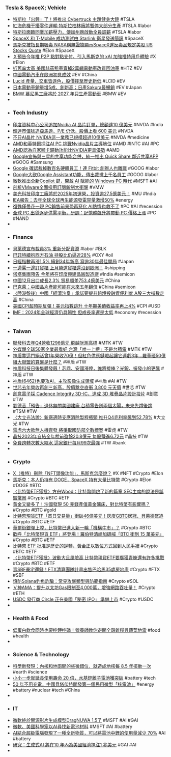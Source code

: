 ### Tesla & SpaceX; Vehicle
- [特斯拉「出錘」了！將推出 Cybertruck 主題健身大錘](https://www.techbang.com/posts/112457-another-cybertruck-peripheral-product-tesla-plans-to-launch-a) #TSLA
- [紅海危機干擾零件運輸 特斯拉柏林廠將暫停大部分生產](https://news.cnyes.com/news/id/5430198) #TSLA #labor
- [特斯拉面臨同業加薪壓力，傳加州廠啟動全員調薪](https://technews.tw/2024/01/12/tesla-boosts-pay-for-us-factory-workers-that-the-uaw-wants-to-unionize/) #TSLA #labor
- [SpaceX 和 T-Mobile 成功測試由 Starlink 衛星發送簡訊](https://tw.news.yahoo.com/spacex-and-t-mobile-send-the-first-text-messages-from-orbiting-starlink-satellites-133208406.html) #SpaceX
- [馬斯克被指長期吸毒 NASA稱無證據顯示SpaceX違反毒品規定美股 US Stocks Quote](http://www.aastocks.com/tc/usq/news/comment.aspx?id=NOW.1319208) #Elon #SpaceX
- [Ｘ預告今年推 P2P 點對點支付、引入馬斯克的 xAI 加強推特用戶體驗](https://www.blocktempo.com/x-will-launch-peer-to-peer-payment-his-year/) #X #Elon
- [折舊率太高 美國赫茲租車賣掉2萬輛電動車改買回油車](https://tw.news.yahoo.com/折舊率太高-美國赫茲租車賣掉2萬輛電動車改買回油車-030919205.html) #HTZ #EV
- [中國電動汽車在歐洲初見成效](https://www.rfi.fr/tw/中國/20240110-中國電動汽車在歐洲初見成效) #EV #China
- [Lucid 產量、交車皆遜色，股價摔至歷史新低](https://finance.technews.tw/2024/01/12/ev-maker-lucids-quarterly-production-deliveries-fall-shares-tumble/) #LCID #EV
- [日本電動車銷量增5成、創新高；日產Sakura最暢銷](https://m.moneydj.com/f1a.aspx?a=cd20a8e4-5ece-444d-ac7c-cdd4d2905b57) #EV #Japan
- [BMW 慕尼黑工廠將於 2027 年只生產電動車](https://www.7car.tw/articles/read/99867) #BMW #EV
-
- ### Tech Industry
- [印度資料中心公司追加Nvidia AI 晶片訂單，總額達10 億美元](https://technews.tw/2024/01/12/india-data-centre-yotta-nvidia-ai-chip/) #NVDA #India
- [輝達市值猛追亞馬遜、P/E 仍低，股價上看 600 美元](https://finance.technews.tw/2024/01/11/nvidia-chases-amazons-market-cap/) #NVDA
- [不只AI晶片 NVIDIA這一業務已規模超過10億美元](https://hk.investing.com/news/stock-market-news/article-436316) #NVDA #medicine
- [AMD和英特爾押注AI PC 挑戰Nvidia晶片主導地位](https://news.cnyes.com/news/id/5430014) #AMD #INTC #AI #PC
- [AMD認為自家顯卡驅動功能比NVIDIA更具優勢](https://www.4gamers.com.tw/news/detail/62212/amd-thinks-driver-based-function-is-superior-to-nvidia) #AMD
- [Google宣佈與三星的共享功能合併，統一推出 Quick Share 鄰近共享APP](https://www.techbang.com/posts/112399-google-has-announced-a-partnership-with-samsung-to-launch-a) #GOOG #Samsung
- [Google 確認裁掉數百名硬體員工！連 Fitbit 創辦人也離職](https://www.inside.com.tw/article/33884-google-ar-team-layoff-fitbit) #GOOG #labor
- [Google大砍Google Assistant功能，傳出裁撤上千名員工](https://www.ithome.com.tw/news/160822) #GOOG #labor
- [微軟推出全新Copilot 鍵，開啟 AI 賦能的 Windows PC 時代](https://news.microsoft.com/zh-tw/features/copilotkey-windows-pc/) #MSFT #AI
- [剖析VMware全面採用訂閱新制大衝擊](https://www.ithome.com.tw/news/160801) #VMW
- [美光科技印度工廠將於2025年初運營，投資逾27.5億美元！](https://www.cmoney.tw/notes/note-detail.aspx?nid=772543) #MU #India
- [IEA報告：去年全球全球再生能源發電容量激增50%](https://news.cnyes.com/news/id/5430210) #energy
- [復甦僅曇花一現 PC銷售前景恐再惡化 AI熱情也救不了](https://news.cnyes.com/news/id/5430179) #PC #AI #recession
- [全球 PC 出貨逐步供需平衡，研調：記憶體飆升將帶動 PC 價格上漲](https://technews.tw/2024/01/12/2024-pc-industry/) #PC #NAND
-
- ### Finance
- [貝萊德宣布裁員3% 重新分配資源](https://news.cnyes.com/news/id/5429531) #labor #BLK
- [巴菲特續抱西方石油 持股比仍逼近28%](https://news.cnyes.com/news/id/5430171) #OXY #oil
- [日經指數再漲1.5% 續創34年新高 寫逾30年最佳開局](https://news.cnyes.com/news/id/5430410) #Japan
- [一邊罵一邊訂貨櫃 上月繞道貨櫃還沒到歐洲！](https://news.cnyes.com/news/id/5430201) #shipping
- [塔塔集團預告 今年將在印度興建晶圓製造廠](https://news.cnyes.com/news/id/5429685) #India #semicon
- [中國12月出口成長2.3% 貿易順差753.4億美元](https://news.cnyes.com/news/id/5430280) #China
- [巴克萊：中國晶片產能可能在未來五年翻倍](https://news.cnyes.com/news/id/5430169) #China #semicon
- [〈陸港盤後〉中國「經濟沙皇」承諾要提升跨境投融資便利度 A股三大指數走高](https://news.cnyes.com/news/id/5429700) #China
- [美國CPI超預期反彈！美元指數跳升 十年期美債收益率再上4%](https://hk.investing.com/news/economic-indicators/article-437894) #CPI #USD
- [IMF：2024年全球經濟仍具韌性 但成長率還是太低](https://news.cnyes.com/news/id/5430173) #economy #recession
-
- ### Taiwan
- [聯發科去年Q4營收1296億元 飛越財測高標](https://news.cnyes.com/news/id/5429075) #MTK #TW
- [外媒爆全球50家企業最看好 台灣「唯一上榜」不是台積電](https://www.wealth.com.tw/articles/fc8b97d8-d91c-4153-bce9-2129485ac9d6) #MTK #TW
- [神盾靠這門絕活曾1年營收70億！但紅色供應鏈崛起讓它連虧3年...羅董砸50億組大聯盟的算盤是什麼？](https://www.ctee.com.tw/news/20240110701600-431003) #神盾 #TW
- [神盾科技日後集體發飆！芯鼎、安國漲停，誰將接棒？光鋐、振發小的更飆](https://m.cnyes.com/news/id/5428474) #神盾 #TW
- [神盾(6462)也要攻AI，主攻影像生成領域](https://uanalyze.com.tw/articles/838394376) #神盾 #AI #TW
- [世芯去年營收再創三新高，股價跳空直衝 3,800 元天價](https://finance.technews.tw/2024/01/11/alchip-asic-financial-report/) #世芯 #TW
- [創意電子採 Cadence Integrity 3D-IC，達成 3D 堆疊晶片設計投片](https://technews.tw/2024/01/11/guc-adopts-cadence-integrity-3d-ic-platform/) #創意 #TW
- [劉德音「預告」退休無關美國建廠 台積電告別兩個太陽，未來先蹲後跳](https://www.wealth.com.tw/articles/355b1998-d74a-48b5-b679-20b6b435550b) #TSM #TW
- [〈大立光法說〉新廠適時支應消除製程瓶頸 推升Q4毛利率飆到52.78%](https://news.cnyes.com/news/id/5429882) #大立光 #TW
- [雷虎六大款無人機齊發 將爭取國防部全數標案](https://news.cnyes.com/news/id/5429682) #雷虎 #TW
- [晶技2023年自結全年稅前盈餘20.8億元 每股賺進6.72元](https://news.cnyes.com/news/id/5430385) #晶技 #TW
- [免費跨轉次數大縮水 這家銀行每月99次最強](https://www.cardu.com.tw/news/detail.php?50535) #TW #bank
-
- ### Crypto
- [X（推特）刪除「NFT頭像功能」，馬斯克怎麼說？](https://www.blocktempo.com/x-cancels-support-for-nft-avatars/) #X #NFT #Crypto #Elon
- [馬斯克：本人仍持有 DOGE，SpaceX 持有大量比特幣](https://www.hk01.com/網科3.0/980513/馬斯克-本人仍持有-doge-spacex-持有大量比特幣) #Crypto #Elon #DOGE #BTC
- [〈比特幣ETF獲批〉方舟Wood：比特幣開啟了新的篇章 SEC主席的說法是詆毀幣圈](https://news.cnyes.com/news/id/5429710) #Crypto #BTC #ETF
- [黃金又變多了！沙國發現 50 兆鎂產值黃金礦床，對比特幣有影響嗎？](https://abmedia.io/saudi-arabia-found-gold-mine) #Crypto #BTC #gold
- [比特幣現貨ETF「首日交易量」衝破46億美元！灰度GBTC居冠、貝萊德緊追](https://www.blocktempo.com/bitcoin-spot-etf-trading-volume-exceeds-4-billion-on-first-day/) #Crypto #BTC #ETF
- [華爾街銀彈上膛，比特幣已進入新一輪「機構牛市」？](https://www.blocktempo.com/passage-of-bitcoin-spot-eft-mechanism-bullish-would-come/) #Crypto #BTC
- [歡呼「比特幣現貨 ETF」將登場！羅伯特清崎加碼喊「BTC 衝到 15 萬美元」](https://blockcast.it/2024/01/11/robert-kiyosaki-predicts-150000-bitcoin-surge/) #Crypto #BTC #ETF
- [比特幣 ETF 批准是歷史的逆轉，黃金正以數位方式回到人民手裡](https://abmedia.io/balaji-srinivasan-history-is-running-in-reverse-for-digital-gold) #Crypto #BTC #ETF
- [〈比特幣ETF獲批〉波動大且風險高 比特幣現貨ETF要廣獲青睞還有許多挑戰](https://news.cnyes.com/news/id/5430004) #Crypto #BTC #ETF
- [賣SBF豪宅還錢！FTX清算團隊計畫出售巴哈馬35處房地產](https://www.blocktempo.com/ftx-plans-to-sell-dozens-of-properties/) #Crypto #FTX #SBF
- [慎防Solana釣魚詐騙：常見攻擊類型與防範指南](https://www.blocktempo.com/types-of-phishing-scams-on-solana/) #Crypto #SOL
- [Ｖ神AMA：提升以太坊Gas限制至4,000萬，增強網路吞吐量！](https://www.blocktempo.com/vitalik-suggested-raising-the-ethereum-gas-limit-to-40-million-to-improve-network-throughput/) #Crypto #ETH
- [USDC 發行商 Circle 正在美國「秘密 IPO」 準備上市](https://www.blocktempo.com/reuter-leaked-circle-confidentially-files-us-ipo/) #Crypto #USDC
-
- ### Health & Food
- [低蛋白飲食同時也要控鉀控磷！營養師教你避開全穀雜糧與蔬菜地雷](https://www.edh.tw/article/35328) #food #health
-
- ### Science & Technology
- [科學新發現：內核和地函間的些微錯位，就造成地核每 8.5 年擺動一次](https://technews.tw/2024/01/11/scientists-might-finally-know-why-earths-inner-core-wobbles-every-8-5-years/) #earth #science
- [小小一步就延長使用壽命 20 倍，水基鋅離子電池獲突破](https://technews.tw/2024/01/11/aqueous-rechargeable-zinc-batteries/) #battery #tech
- [50 年不用充電，中國貝塔伏特開發第一個民用微型「核電池」](https://technews.tw/2024/01/12/betavolt-radionuklidbatterie/) #energy #battery #nuclear #tech #China
-
- ### IT
- [微軟終於開源影片生成模型DragNUWA 1.5了](https://www.ithome.com.tw/news/160814) #MSFT #AI #GAI
- [微軟、美國科學家以AI尋找新電池材料](https://www.ithome.com.tw/news/160807) #MSFT #AI #battery
- [AI結合超級電腦發現了一種全新物質，可以將電池中鋰的使用量減少 70%](https://www.techbang.com/posts/112460-ai-supercomputers-lithium-batteries) #AI #battery
- [研究：生成式AI 將在10 年內為美國經濟挹注1 兆美元](https://technews.tw/2024/01/11/gen-ai-could-inject-1-trillion-into-the-us-economy-in-10-years/) #GAI #AI
-